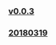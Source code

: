 
### [v0.0.3](https://github.com/littleflute/english/edit/master/Issues/day-in-photos/readme.md)
### [20180319](20180319)
